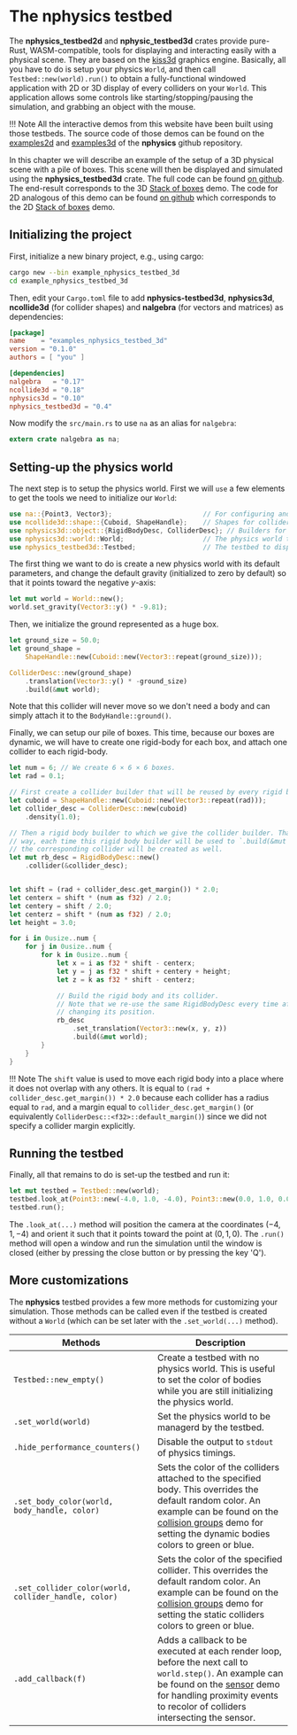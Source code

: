 # The nphysics testbed
The **nphysics_testbed2d** and **nphysic_testbed3d** crates provide pure-Rust, WASM-compatible, tools for displaying and
interacting easily with a physical scene. They are based on the [kiss3d](https://crates.io/crates/kiss3d) graphics engine.
Basically, all you have to do is setup your physics `World`, and then call `Testbed::new(world).run()` to obtain a
fully-functional windowed application with 2D or 3D display of every colliders on your `World`. This application
allows some controls like starting/stopping/pausing the simulation, and grabbing an object with the mouse.

!!! Note
    All the interactive demos from this website have been built using those testbeds. The source code of those demos
    can be found on the [examples2d](https://github.com/rustsim/nphysics/tree/master/examples2d) and
    [examples3d](https://github.com/rustsim/nphysics/tree/master/examples3d) of the **nphysics** github repository.

In this chapter we will describe an example of the setup of a 3D physical scene with a pile of boxes. This scene will then be displayed and simulated using the **nphysics_testbed3d** crate. The full code can be found [on github](https://github.com/rustsim/nphysics/blob/master/examples3d/boxes3.rs). The end-result corresponds to the 3D [Stack of boxes](/demo_boxes3/) demo. The code for 2D analogous of this demo can be found [on github](https://github.com/rustsim/nphysics/blob/master/examples2d/boxes2.rs) which corresponds to the 2D [Stack of boxes](/demo_boxes2/) demo.

## Initializing the project
First, initialize a new binary project, e.g., using cargo:

```sh
cargo new --bin example_nphysics_testbed_3d
cd example_nphysics_testbed_3d
```

Then, edit your `Cargo.toml` file to add **nphysics-testbed3d**, **nphysics3d**, **ncollide3d** (for collider shapes) and **nalgebra** (for vectors and matrices) as dependencies:

```toml
[package]
name    = "examples_nphysics_testbed_3d"
version = "0.1.0"
authors = [ "you" ]

[dependencies]
nalgebra   = "0.17"
ncollide3d = "0.18"
nphysics3d = "0.10"
nphysics_testbed3d = "0.4"
```

Now modify the `src/main.rs` to use `na` as an alias for `nalgebra`:

```rust
extern crate nalgebra as na;
```

## Setting-up the physics world
The next step is to setup the physics world. First we will `use` a few elements to get the tools we need to initialize our `World`:

```rust
use na::{Point3, Vector3};                       // For configuring and positioning bodies.
use ncollide3d::shape::{Cuboid, ShapeHandle};    // Shapes for colliders.
use nphysics3d::object::{RigidBodyDesc, ColliderDesc}; // Builders for rigid bodies and colliders.
use nphysics3d::world::World;                    // The physics world to be initialized.
use nphysics_testbed3d::Testbed;                 // The testbed to display/run the simulation.

```

The first thing we want to do is create a new physics world with its default parameters, and change the default gravity (initialized to zero by default) so that it points toward the negative $y$-axis:

```rust
let mut world = World::new();
world.set_gravity(Vector3::y() * -9.81);
```

Then, we initialize the ground represented as a huge box.

```rust
let ground_size = 50.0;
let ground_shape =
    ShapeHandle::new(Cuboid::new(Vector3::repeat(ground_size)));

ColliderDesc::new(ground_shape)
    .translation(Vector3::y() * -ground_size)
    .build(&mut world);
```
Note that this collider will never move so we don't need a body and can simply attach it to the `BodyHandle::ground()`.

Finally, we can setup our pile of boxes. This time, because our boxes are dynamic, we will have to create one rigid-body
for each box, and attach one collider to each rigid-body.

```rust
let num = 6; // We create 6 × 6 × 6 boxes.
let rad = 0.1;

// First create a collider builder that will be reused by every rigid body.
let cuboid = ShapeHandle::new(Cuboid::new(Vector3::repeat(rad)));
let collider_desc = ColliderDesc::new(cuboid)
    .density(1.0);

// Then a rigid body builder to which we give the collider builder. That
// way, each time this rigid body builder will be used to `.build(&mut world)`,
// the corresponding collider will be created as well.
let mut rb_desc = RigidBodyDesc::new()
    .collider(&collider_desc);


let shift = (rad + collider_desc.get_margin()) * 2.0;
let centerx = shift * (num as f32) / 2.0;
let centery = shift / 2.0;
let centerz = shift * (num as f32) / 2.0;
let height = 3.0;

for i in 0usize..num {
    for j in 0usize..num {
        for k in 0usize..num {
            let x = i as f32 * shift - centerx;
            let y = j as f32 * shift + centery + height;
            let z = k as f32 * shift - centerz;

            // Build the rigid body and its collider.
            // Note that we re-use the same RigidBodyDesc every time after
            // changing its position.
            rb_desc
                .set_translation(Vector3::new(x, y, z))
                .build(&mut world);
        }
    }
}
```

!!! Note
    The `shift` value is used to move each rigid body into a place where it does not overlap with any others. It is
    equal to `(rad + collider_desc.get_margin()) * 2.0` because each collider has a radius equal to `rad`, and a margin
    equal to `collider_desc.get_margin()` (or equivalently `ColliderDesc::<f32>::default_margin()`) since we did not
    specify a collider margin explicitly.

## Running the testbed
Finally, all that remains to do is set-up the testbed and run it:

```rust
let mut testbed = Testbed::new(world);
testbed.look_at(Point3::new(-4.0, 1.0, -4.0), Point3::new(0.0, 1.0, 0.0));
testbed.run();
```

The `.look_at(...)` method will position the camera at the coordinates $(-4, 1, -4)$ and orient it such that it points toward the point at $(0, 1, 0)$. The `.run()` method will open a window and run the simulation until the window is closed (either by pressing the close button or by pressing the key 'Q').

## More customizations
The **nphysics** testbed provides a few more methods for customizing your simulation. Those methods can be called even if the testbed is created without a `World` (which can be set later with the `.set_world(...)` method).

| Methods                | Description |
|--                      | --          |
| `Testbed::new_empty()` | Create a testbed with no physics world. This is useful to set the color of bodies while you are still initializing the physics world. |
| `.set_world(world)` | Set the physics world to be managerd by the testbed. |
| `.hide_performance_counters()` | Disable the output to `stdout` of physics timings. |
| `.set_body_color(world, body_handle, color)` | Sets the color of the colliders attached to the specified body. This overrides the default random color. An example can be found on the [collision groups](https://github.com/rustsim/nphysics/blob/master/examples3d/collision_groups3.rs#L133) demo for setting the dynamic bodies colors to green or blue. |
| `.set_collider_color(world, collider_handle, color)` | Sets the color of the specified collider. This overrides the default random color. An example can be found on the [collision groups](https://github.com/rustsim/nphysics/blob/master/examples3d/collision_groups3.rs#L70) demo for setting the static colliders colors to green or blue. |
| `.add_callback(f)`  | Adds a callback to be executed at each render loop, before the next call to `world.step()`. An example can be found on the [sensor](https://github.com/rustsim/nphysics/blob/master/examples3d/sensor3.rs#L94) demo for handling proximity events to recolor of colliders intersecting the sensor. |

